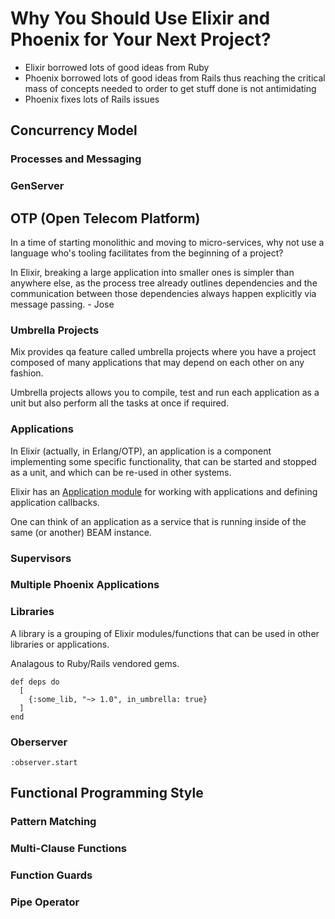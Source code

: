 # Why You Should Use Elixir and Phoenix for Your Next Project?

* Elixir borrowed lots of good ideas from Ruby
* Phoenix borrowed lots of good ideas from Rails thus reaching the critical mass of concepts needed to order to get stuff done is not antimidating
* Phoenix fixes lots of Rails issues

## Concurrency Model

### Processes and Messaging

### GenServer


## OTP (Open Telecom Platform)

In a time of starting monolithic and moving to micro-services, why not use a language who's tooling 
facilitates from the beginning of a project?

In Elixir, breaking a large application into smaller ones is simpler than anywhere else, as the process tree 
already outlines dependencies and the communication between those dependencies always happen explicitly via 
message passing. - Jose

### Umbrella Projects

Mix provides qa feature called umbrella projects where you have a project composed of many applications that may depend on 
each other on any fashion.

Umbrella projects allows you to compile, test and run each application as a unit but also perform all the tasks at once if 
required. 

### Applications

In Elixir (actually, in Erlang/OTP), an application is a component implementing some specific functionality, 
that can be started and stopped as a unit, and which can be re-used in other systems.

Elixir has an [Application module](http://elixir-lang.org/docs/stable/elixir/Application.html) for working with 
applications and defining application callbacks.

One can think of an application as a service that is running inside of the same (or another) BEAM instance.

### Supervisors

### Multiple Phoenix Applications

### Libraries

A library is a grouping of Elixir modules/functions that can be used in other libraries or applications.

Analagous to Ruby/Rails vendored gems.
  
    def deps do
      [
        {:some_lib, "~> 1.0", in_umbrella: true}
      ]
    end

### Oberserver

    :observer.start



## Functional Programming Style

### Pattern Matching

### Multi-Clause Functions

### Function Guards

### Pipe Operator
